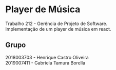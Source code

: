 # Player de Música

Trabalho 212 - Gerência de Projeto de Software.  
Implementação de um player de música em react.

## Grupo
2018003703 - Henrique Castro Oliveira  
2019007411 - Gabriela Tamura Borella  
